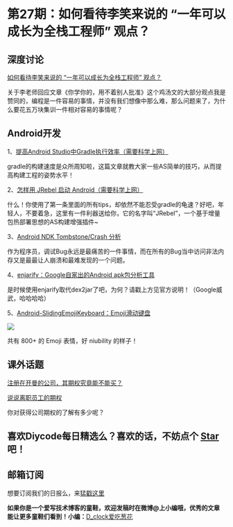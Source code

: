 # 第27期：如何看待李笑来说的 “一年可以成长为全栈工程师” 观点？

## 深度讨论

[如何看待李笑来说的 “一年可以成长为全栈工程师” 观点？](http://diycode.cc/topics/131)

关于李老师回应文章《你学你的，用不着别人批准》这个鸡汤文的大部分观点我是赞同的，编程是一件容易的事情，并没有我们想像中那么难，那么问题来了，为什么要花五万块集训一件相对容易的事情呢？

## Android开发

1、[提高Android Studio中Gradle执行效率（需要科学上网）](https://medium.com/@erikhellman/boosting-the-performance-for-gradle-in-your-android-projects-6d5f9e4580b6#.uqq0ntvlz)

gradle的构建速度是众所周知啦，这篇文章就教大家一些AS简单的技巧，从而提高构建工程的姿势水平！

2、[怎样用 JRebel 启动 Android（需要科学上网）](https://medium.com/@shelajev/getting-started-with-jrebel-for-android-426633cde736#.omwuuqggn)

什么！你使用了第一条里面的所有tips，却依然不能忍受gradle的龟速？好吧，年轻人，不要着急，这里有一件利器送给你，它的名字叫“JRebel”，一个基于增量包热部署思想的AS构建增强插件~

3、[Android NDK Tombstone/Crash 分析](http://woshijpf.github.io/2016/06/14/Android-NDK-Tombstone-Crash-%E5%88%86%E6%9E%90/)

作为程序员，调试Bug永远是最痛苦的一件事情，而在所有的Bug当中访问非法内存又是最最让人崩溃和最难发现的一个问题。

4、[enjarify：Google自家出的Android apk包分析工具](https://github.com/google/enjarify)

是时候使用enjarify取代dex2jar了吧，为何？请戳上方见官方说明！（Google威武，哈哈哈哈）

5、[Android-SlidingEmojiKeyboard：Emoji滑动键盘](https://github.com/klinker24/Android-SlidingEmojiKeyboard)

![](https://raw.githubusercontent.com/klinker24/Android-SlidingEmojiKeyboard/master/ios-emojis/Other/Promo.png)

共有 800+ 的 Emoji 表情，好 niubility 的样子！

## 课外话题

[注册在开曼的公司，其期权究竟能不能买？](https://zhuanlan.zhihu.com/p/21350212)

[说说离职员工的期权](http://mp.weixin.qq.com/s?__biz=MzA4MzAwMjczNA==&mid=2648259570&idx=1&sn=ce04f3ac54ee9a7baea5b26cd361f012&scene=1&srcid=0615brPqQpYjPABGFADIbKHL)

你对获得公司期权的了解有多少呢？

## 喜欢Diycode每日精选么？喜欢的话，不妨点个 **[Star](https://github.com/DiyCodes/code_news)** 吧！

## 邮箱订阅

想要订阅我们的日报么，来[猛戳这里](http://list.qq.com/cgi-bin/qf_invite?id=d469993d2c888e971c0fbb2309c4d84256968386b126b967)

**如果你是一个爱写技术博客的童鞋，欢迎发稿时在微博@上小编哦，优秀的文章能让更多童鞋们看到！小编：**[D_clock爱吃葱花](http://weibo.com/2480694892/profile?rightmod=1&wvr=6&mod=personinfo&is_all=1)
